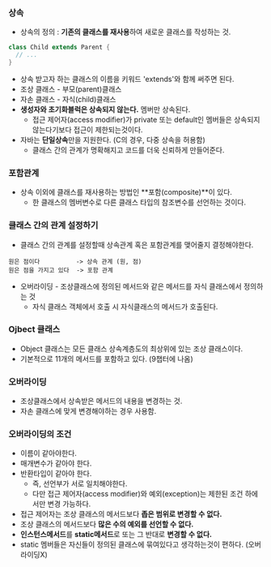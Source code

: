 ### 상속
* 상속의 정의 : **기존의 클래스를 재사용**하여 새로운 클래스를 작성하는 것.
```java
class Child extends Parent {
  // ...
}
```
* 상속 받고자 하는 클래스의 이름을 키워드 'extends'와 함께 써주면 된다.
* 조상 클래스 - 부모(parent)클래스
* 자손 클래스 - 자식(child)클래스
* **생성자와 초기화블럭은 상속되지 않는다.** 멤버만 상속된다.
  * 접근 제어자(access modifier)가 private 또는 default인 멤버들은 상속되지 않는다기보다 접근이 제한되는것이다.
* 자바는 **단일상속**만을 지원한다. (C의 경우, 다중 상속을 허용함)
  * 클래스 간의 관계가 명확해지고 코드를 더욱 신뢰하게 만들어준다.

### 포함관계
* 상속 이외에 클래스를 재사용하는 방법인 **포함(composite)**이 있다.
  * 한 클래스의 멤버변수로 다른 클래스 타입의 참조변수를 선언하는 것이다.

### 클래스 간의 관계 설정하기
* 클래스 간의 관계를 설정할때 상속관계 혹은 포함관계를 맺어줄지 결정해야한다.
```
원은 점이다          -> 상속 관계 (원, 점)
원은 점을 가지고 있다  -> 포함 관계
```
* 오버라이딩 - 조상클래스에 정의된 메서드와 같은 메서드를 자식 클래스에서 정의하는 것
  * 자식 클래스 객체에서 호출 시 자식클래스의 메서드가 호출된다.

### Ojbect 클래스
* Object 클래스는 모든 클래스 상속계층도의 최상위에 있는 조상 클래스이다.
* 기본적으로 11개의 메서드를 포함하고 있다. (9챕터에 나옴)

### 오버라이딩
* 조상클래스에서 상속받은 메서드의 내용을 변경하는 것.
* 자손 클래스에 맞게 변경해야하는 경우 사용함.

### 오버라이딩의 조건
* 이름이 같아야한다.
* 매개변수가 같아야 한다.
* 반환타입이 같아야 한다.
  * 즉, 선언부가 서로 일치해야한다.
  * 다만 접근 제어자(access modifier)와 예외(exception)는 제한된 조건 하에서만 변경 가능하다.
* 접근 제어자는 조상 클래스의 메서드보다 **좁은 범위로 변경할 수 없다.**
* 조상 클래스의 메서드보다 **많은 수의 예외를 선언할 수 없다.**
* **인스턴스메서드**를 **static메서드**로 또는 그 반대로 **변경할 수 없다.**
* static 멤버들은 자신들이 정의된 클래스에 묶여있다고 생각하는것이 편하다. (오버라이딩X)

